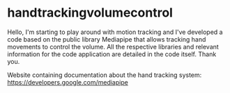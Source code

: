 # handtrackingvolumecontrol
Hello, I'm starting to play around with motion tracking and I've developed a code based on the public library Mediapipe that allows tracking hand movements to control the volume. All the respective libraries and relevant information for the code application are detailed in the code itself. Thank you.

Website containing documentation about the hand tracking system:
https://developers.google.com/mediapipe
